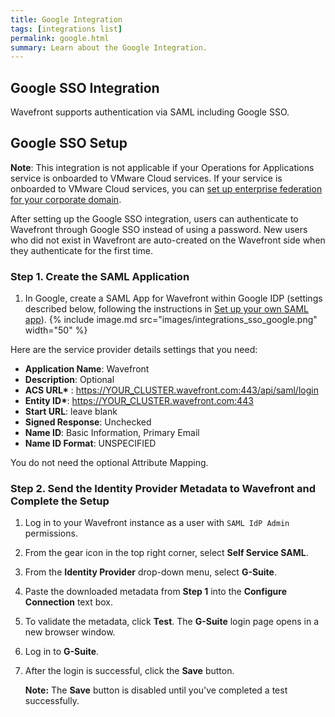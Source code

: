 ```yaml
---
title: Google Integration
tags: [integrations list]
permalink: google.html
summary: Learn about the Google Integration.
---
```

## Google SSO Integration

Wavefront supports authentication via SAML including Google SSO.
## Google SSO Setup

**Note**: This integration is not applicable if your Operations for Applications service is onboarded to VMware Cloud services. If your service is onboarded to VMware Cloud services, you can [set up enterprise federation for your corporate domain](https://docs.vmware.com/en/VMware-Cloud-services/services/setting-up-enterprise-federation-cloud-services/GUID-76FAECB3-CFAA-461E-B9C9-2A49C39CD17F.html).

After setting up the Google SSO integration, users can authenticate to Wavefront through Google SSO instead of using a password.  New users who did not exist in Wavefront are auto-created on the Wavefront side when they authenticate for the first time.


### Step 1. Create the SAML Application

1. In Google, create a SAML App for Wavefront within Google IDP (settings described below, following the instructions in [Set up your own SAML app](https://support.google.com/a/answer/6087519?hl=enhttp://)).
{% include image.md src="images/integrations_sso_google.png" width="50" %}

Here are the service provider details settings that you need:    
- **Application Name**: Wavefront
- **Description**: Optional
- **ACS URL\*** : https://YOUR_CLUSTER.wavefront.com:443/api/saml/login
- **Entity ID\***:  https://YOUR_CLUSTER.wavefront.com:443
- **Start URL**: leave blank
- **Signed Response**: Unchecked
- **Name ID**: Basic Information, Primary Email
- **Name ID Format**: UNSPECIFIED

You do not need the optional Attribute Mapping.

      
### Step 2. Send the Identity Provider Metadata to Wavefront and Complete the Setup


1. Log in to your Wavefront instance as a user with `SAML IdP Admin` permissions.
1. From the gear icon in the top right corner, select **Self Service SAML**.
1. From the **Identity Provider** drop-down menu, select **G-Suite**.
1. Paste the downloaded metadata from **Step 1** into the **Configure Connection** text box.
1. To validate the metadata, click **Test**. The **G-Suite** login page opens in a new browser window.
1. Log in to **G-Suite**.
1. After the login is successful, click the **Save** button.

   **Note:** The **Save** button is disabled until you've completed a test successfully.



